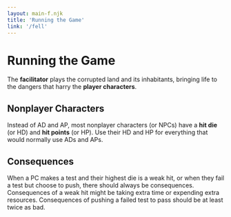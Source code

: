 ```yaml
---
layout: main-f.njk
title: 'Running the Game'
link: '/fell'
---
```


# Running the Game

The **facilitator** plays the corrupted land and its inhabitants, bringing life to the dangers that harry the **player characters**.

## Nonplayer Characters

Instead of AD and AP, most nonplayer characters (or NPCs) have a **hit die** (or HD) and **hit points** (or HP). Use their HD and HP for everything that would normally use ADs and APs.

## Consequences

When a PC makes a test and their highest die is a weak hit, or when they fail a test but choose to push, there should always be consequences. Consequences of a weak hit might be taking extra time or expending extra resources. Consequences of pushing a failed test to pass should be at least twice as bad.
